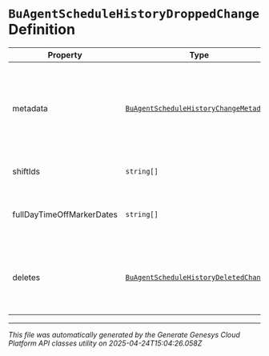 # `BuAgentScheduleHistoryDroppedChange` Definition

| Property | Type | Required | Description |
|----------|------|----------|-------------|
| metadata | [`BuAgentScheduleHistoryChangeMetadata`](buagentschedulehistorychangemetadata-definition.md) | No | The metadata of the change, including who and when the change was made |
| shiftIds | `string[]` | No | The IDs of deleted shifts |
| fullDayTimeOffMarkerDates | `string[]` | No | The dates of any deleted full day time off markers |
| deletes | [`BuAgentScheduleHistoryDeletedChange`](buagentschedulehistorydeletedchange-definition.md) | No | The deleted shifts, full day time off markers, or the entire agent schedule |

---

*This file was automatically generated by the Generate Genesys Cloud Platform API classes utility on 2025-04-24T15:04:26.058Z*